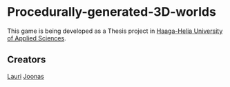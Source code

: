 # Procedurally-generated-3D-worlds
This game is being developed as a Thesis project in [Haaga-Helia University of Applied Sciences](https://www.haaga-helia.fi/en).

## Creators
[Lauri](https://github.com/l1l1l1l1l)
[Joonas](https://github.com/joonasrom)
